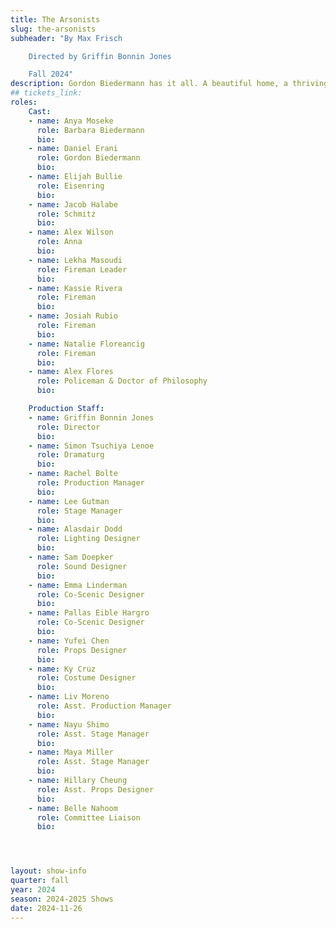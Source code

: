 ```yaml
---
title: The Arsonists
slug: the-arsonists
subheader: "By Max Frisch

    Directed by Griffin Bonnin Jones

    Fall 2024"
description: Gordon Biedermann has it all. A beautiful home, a thriving hair tonic business, a loving wife, and two arsonists holed up in his attic with several barrels of gasoline.<br><br> Max Frisch’s The Arsonists – described by its author as ‘a morality play without a moral’– is an incisive, bleakly funny commentary on the fatal impulse to acquiesce in the face of evil. Written in the aftermath of the 1948 coup in Czechoslovakia, the play is an enduring allegory about the accommodation of insidious social and political forces whose ascendance promises destruction for their enablers. In the modern America in which this staging takes place, the questions it explores – Why do individuals and societies choose conciliation over survival? When is it too late to reject the lure of those who seek our downfall? – are as relevant as ever, and their answers just as elusive.
## tickets_link: 
roles:
    Cast:
    - name: Anya Moseke
      role: Barbara Biedermann
      bio: 
    - name: Daniel Erani
      role: Gordon Biedermann
      bio: 
    - name: Elijah Bullie
      role: Eisenring
      bio: 
    - name: Jacob Halabe
      role: Schmitz
      bio:
    - name: Alex Wilson
      role: Anna
      bio: 
    - name: Lekha Masoudi
      role: Fireman Leader
      bio: 
    - name: Kassie Rivera
      role: Fireman
      bio: 
    - name: Josiah Rubio
      role: Fireman
      bio: 
    - name: Natalie Floreancig
      role: Fireman
      bio: 
    - name: Alex Flores
      role: Policeman & Doctor of Philosophy
      bio: 

    Production Staff:
    - name: Griffin Bonnin Jones
      role: Director 
      bio: 
    - name: Simon Tsuchiya Lenoe
      role: Dramaturg
      bio:
    - name: Rachel Bolte
      role: Production Manager
      bio: 
    - name: Lee Gutman
      role: Stage Manager
      bio: 
    - name: Alasdair Dodd
      role: Lighting Designer
      bio: 
    - name: Sam Doepker
      role: Sound Designer
      bio: 
    - name: Emma Linderman
      role: Co-Scenic Designer
      bio: 
    - name: Pallas Eible Hargro
      role: Co-Scenic Designer
      bio: 
    - name: Yufei Chen
      role: Props Designer
      bio: 
    - name: Ky Cruz
      role: Costume Designer
      bio: 
    - name: Liv Moreno
      role: Asst. Production Manager
      bio: 
    - name: Nayu Shimo
      role: Asst. Stage Manager
      bio: 
    - name: Maya Miller
      role: Asst. Stage Manager
      bio: 
    - name: Hillary Cheung
      role: Asst. Props Designer
      bio: 
    - name: Belle Nahoom
      role: Committee Liaison
      bio: 




layout: show-info 
quarter: fall
year: 2024
season: 2024-2025 Shows
date: 2024-11-26
---
```


